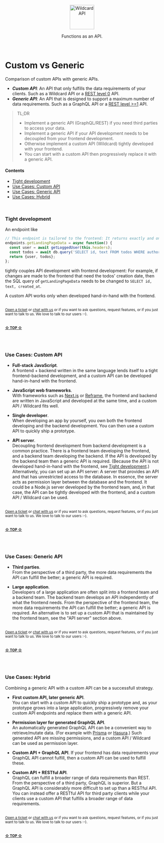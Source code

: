 <!---






    WARNING, READ THIS.
    This is a computed file. Do not edit.
    Edit `/docs/custom-vs-generic.template.md` instead.












    WARNING, READ THIS.
    This is a computed file. Do not edit.
    Edit `/docs/custom-vs-generic.template.md` instead.












    WARNING, READ THIS.
    This is a computed file. Do not edit.
    Edit `/docs/custom-vs-generic.template.md` instead.












    WARNING, READ THIS.
    This is a computed file. Do not edit.
    Edit `/docs/custom-vs-generic.template.md` instead.












    WARNING, READ THIS.
    This is a computed file. Do not edit.
    Edit `/docs/custom-vs-generic.template.md` instead.






-->
<p align="center">
  <a href="/../../#readme">
    <img src="https://github.com/reframejs/wildcard-api/raw/master/docs/images/logo-with-text.svg?sanitize=true" height=80 alt="Wildcard API"/>
  </a>
</p>

<p align="center">Functions as an API.</p>
&nbsp;


# Custom vs Generic

Comparison of custom APIs with generic APIs.

- **_Custom API_**:
  An API that only fulfills the data requirements of your clients.
  Such as
  a Wildcard API or
  a [REST level 0](https://martinfowler.com/articles/richardsonMaturityModel.html#level0) API.
- **_Generic API_**:
  An API that is designed to support a maximum number of data requirements.
  Such as
  a GraphQL API or
  a [REST level >=1](https://martinfowler.com/articles/richardsonMaturityModel.html#level1) API.

> TL;DR
>  - Implement a generic API (GraphQL/REST) if you need third parties to access your data.
>  - Implement a generic API if your API development needs to be decoupled from your frontend development.
>  - Otherwise implement a custom API (Wildcard) tightly developed with your frontend.
>  - You can start with a custom API then progressively replace it with a generic API.

#### Contents

 - [Tight development](#tight-development)
 - [Use Cases: Custom API](#use-cases-custom-api)
 - [Use Cases: Generic API](#use-cases-generic-api)
 - [Use Cases: Hybrid](#use-cases-hybrid)


<br/>


### Tight development

An endpoint like

~~~js
// This endpoint is tailored to the frontend: It returns exactly and only what the landing page needs
endpoints.getLandingPageData = async function() {
  const user = await getLoggedUser(this.headers);
  const todos = await db.query('SELECT id, text FROM todos WHERE authorId = ${user.id};');
  return {user, todos};
};
~~~

tightly couples API development with frontend development:
For example,
if changes are made to the frontend that need the todos' creation date,
then the SQL query of `getLandingPageData` needs to be changed to `SELECT id, text, created_at`.

A custom API works only when developed hand-in-hand with the frontend.


<br/>

<sub>
<a href="https://github.com/reframejs/wildcard-api/issues/new">Open a ticket</a> or
<a href="https://discord.gg/kqXf65G">chat with us</a> or
if you want to ask questions, request features, or if you just want to talk to us. We love to talk to our users :-).
</sub>

<br/>
<br/>

<b><sub><a href="#contents">&#8679; TOP &#8679;</a></sub></b>

<br/>
<br/>






### Use Cases: Custom API

- **Full-stack JavaScript**.
  <br/>
  A frontend + backend written in the same language
  lends itself to a tight frontend-backend development,
  and a custom API can be developed hand-in-hand with the frontend.

- **JavaScript web frameworks**.
  <br/>
  With frameworks such as
  [Next.js](https://github.com/zeit/next.js#readme)
  or
  [Reframe](https://github.com/reframejs/reframe#readme),
  the frontend and backend are written in JavaScript and developed at the same time,
  and a custom API / Wildcard fits well.

- **Single developer**.
  <br/>
  When developing an app by yourself,
  you own both the frontend developing and the backend development.
  You can then use a custom API to quickly ship a prototype.

- **API server**.
  <br/>
  Decoupling frontend development from backend development
  is a common practice.
  There is a frontend team developing the frontend,
  and a backend team developing the backend.
  If the API is developed by the backend team then a generic API is required.
  (Because the API is not developed hand-in-hand with the frontend, see [Tight development](#tight-development).)
  Alternatively, you can set up an API server:
  A server that provides an API and that has unrestricted access to the database.
  In essence, the server acts as permission layer between the database and the frontend.
  It could be a Node.js server developed by the frontend team,
  and,
  in that case,
  the API can be tightly developed with the frontend,
  and a custom API / Wildcard can be used.


<br/>

<sub>
<a href="https://github.com/reframejs/wildcard-api/issues/new">Open a ticket</a> or
<a href="https://discord.gg/kqXf65G">chat with us</a> or
if you want to ask questions, request features, or if you just want to talk to us. We love to talk to our users :-).
</sub>

<br/>
<br/>

<b><sub><a href="#contents">&#8679; TOP &#8679;</a></sub></b>

<br/>
<br/>







### Use Cases: Generic API

- **Third parties**.
  <br/>
  From the perspective of a third party,
  the more data requirements the API can fulfill the better;
  a generic API is required.

- **Large application**.
  <br/>
  Developers of a large application are often split into a frontend team and a backend team.
  The backend team develops an API independently of what the frontend needs.
  From the perspective of the frontend team,
  the more data requirements the API can fulfill the better;
  a generic API is required.
  An alternative is to set up a custom API that is maintained by the frontend team,
  see the "API server" section above.


<br/>

<sub>
<a href="https://github.com/reframejs/wildcard-api/issues/new">Open a ticket</a> or
<a href="https://discord.gg/kqXf65G">chat with us</a> or
if you want to ask questions, request features, or if you just want to talk to us. We love to talk to our users :-).
</sub>

<br/>
<br/>

<b><sub><a href="#contents">&#8679; TOP &#8679;</a></sub></b>

<br/>
<br/>








### Use Cases: Hybrid

Combining a generic API with a custom API can be a successfull strategy.

- **First custom API, later generic API**.
  <br/>
  You can start with a custom API to quickly ship a prototype
  and,
  as your prototype grows into a large application,
  progressively remove your custom API endpoints and replace them with a generic API.

- **Permission layer for generated GraphQL API**.
  <br/>
  An automatically generated GraphQL API
  can be a convenient way to retrieve/mutate data.
  (For example with [Prisma](https://github.com/prisma/prisma) or [Hasura](https://github.com/hasura/graphql-engine).)
  Such generated API are missing permissions,
  and a custom API / Wildcard can be used as permission layer.

- **Custom API + GraphQL API**.
  If your frontend has data requirements your GraphQL API cannot fulfill,
  then a custom API can be used to fulfill these.

- **Custom API + RESTful API**.
  <br/>
  GraphQL can fulfill a broader range of data requirements than REST.
  From the perspective of a third party,
  GraphQL is superior.
  But a GraphQL API is considerably more difficult to set up than a RESTful API.
  You can instead offer a RESTful API for third party clients
  while your clients use
  a custom API that fulfills a broader range of data requirements.


<br/>

<sub>
<a href="https://github.com/reframejs/wildcard-api/issues/new">Open a ticket</a> or
<a href="https://discord.gg/kqXf65G">chat with us</a> or
if you want to ask questions, request features, or if you just want to talk to us. We love to talk to our users :-).
</sub>

<br/>
<br/>

<b><sub><a href="#contents">&#8679; TOP &#8679;</a></sub></b>

<br/>
<br/>

<!---






    WARNING, READ THIS.
    This is a computed file. Do not edit.
    Edit `/docs/custom-vs-generic.template.md` instead.












    WARNING, READ THIS.
    This is a computed file. Do not edit.
    Edit `/docs/custom-vs-generic.template.md` instead.












    WARNING, READ THIS.
    This is a computed file. Do not edit.
    Edit `/docs/custom-vs-generic.template.md` instead.












    WARNING, READ THIS.
    This is a computed file. Do not edit.
    Edit `/docs/custom-vs-generic.template.md` instead.












    WARNING, READ THIS.
    This is a computed file. Do not edit.
    Edit `/docs/custom-vs-generic.template.md` instead.






-->
